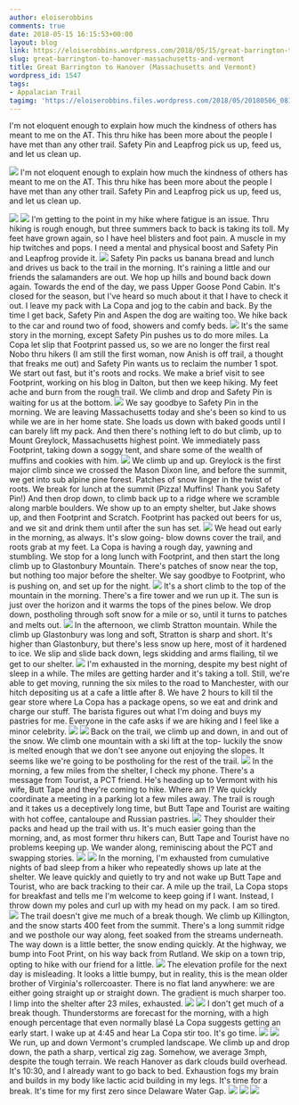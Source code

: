 ```yaml
---
author: eloiserobbins
comments: true
date: 2018-05-15 16:15:53+00:00
layout: blog
link: https://eloiserobbins.wordpress.com/2018/05/15/great-barrington-to-hanover-massachusetts-and-vermont/
slug: great-barrington-to-hanover-massachusetts-and-vermont
title: Great Barrington to Hanover (Massachusetts and Vermont)
wordpress_id: 1547
tags:
- Appalacian Trail
tagimg: 'https://eloiserobbins.files.wordpress.com/2018/05/20180506_081355.jpg'
---
```


I'm not eloquent enough to explain how much the kindness of others has meant to me on the AT. This thru hike has been more about the people I have met than any other trail. Safety Pin and Leapfrog pick us up, feed us, and let us clean up. 


[![](https://eloiserobbins.files.wordpress.com/2018/05/20180506_081355.jpg)](https://eloiserobbins.files.wordpress.com/2018/05/20180506_081355.jpg)
I'm not eloquent enough to explain how much the kindness of others has meant to me on the AT. This thru hike has been more about the people I have met than any other trail. Safety Pin and Leapfrog pick us up, feed us, and let us clean up. 

[![](https://eloiserobbins.files.wordpress.com/2018/05/20180507_114540.jpg)](https://eloiserobbins.files.wordpress.com/2018/05/20180507_114540.jpg)
[![](https://eloiserobbins.files.wordpress.com/2018/05/20180507_105742.jpg)](https://eloiserobbins.files.wordpress.com/2018/05/20180507_105742.jpg)
I'm getting to the point in my hike where fatigue is an issue. Thru hiking is rough enough, but three summers back to back is taking its toll. My feet have grown again, so I have heel blisters and foot pain. A muscle in my hip twitches and pops. I need a mental and physical boost and Safety Pin and Leapfrog provide it. 
[![](https://eloiserobbins.files.wordpress.com/2018/05/20180507_180519.jpg)](https://eloiserobbins.files.wordpress.com/2018/05/20180507_180519.jpg)
Safety Pin packs us banana bread and lunch and drives us back to the trail in the morning. It's raining a little and our friends the salamanders are out. We hop up hills and bound back down again. Towards the end of the day, we pass Upper Goose Pond Cabin. It's closed for the season, but I've heard so much about it that I have to check it out. I leave my pack with La Copa and jog to the cabin and back. By the time I get back, Safety Pin and Aspen the dog are waiting too. We hike back to the car and round two of food, showers and comfy beds. 
[![](https://eloiserobbins.files.wordpress.com/2018/05/20180508_072836.jpg)](https://eloiserobbins.files.wordpress.com/2018/05/20180508_072836.jpg)
It's the same story in the morning, except Safety Pin pushes us to do more miles. La Copa let slip that Footprint passed us, so we are no longer the first real Nobo thru hikers (I am still the first woman, now Anish is off trail, a thought that freaks me out) and Safety Pin wants us to reclaim the number 1 spot. We start out fast, but it's roots and rocks. We make a brief visit to see Footprint, working on his blog in Dalton, but then we keep hiking. My feet ache and burn from the rough trail. We climb and drop and Safety Pin is waiting for us at the bottom.
[![](https://eloiserobbins.files.wordpress.com/2018/05/20180508_110617.jpg)](https://eloiserobbins.files.wordpress.com/2018/05/20180508_110617.jpg)
We say goodbye to Safety Pin in the morning. We are leaving Massachusetts today and she's been so kind to us while we are in her home state. She loads us down with baked goods until I can barely lift my pack. And then there's nothing left to do but climb, up to Mount Greylock, Massachusetts highest point. We immediately pass Footprint, taking down a soggy tent, and share some of the wealth of muffins and cookies with him.
[![](https://eloiserobbins.files.wordpress.com/2018/05/20180508_114813.jpg)](https://eloiserobbins.files.wordpress.com/2018/05/20180508_114813.jpg)
We climb up and up. Greylock is the first major climb since we crossed the Mason Dixon line, and before the summit, we get into sub alpine pine forest. Patches of snow linger in the twist of roots. We break for lunch at the summit (Pizza! Muffins! Thank you Safety Pin!) And then drop down, to climb back up to a ridge where we scramble along marble boulders. We show up to an empty shelter, but Jake shows up, and then Footprint and Scratch. Footprint has packed out beers for us, and we sit and drink them until after the sun has set.
[![](https://eloiserobbins.files.wordpress.com/2018/05/20180508_132146.jpg)](https://eloiserobbins.files.wordpress.com/2018/05/20180508_132146.jpg)
We head out early in the morning, as always. It's slow going- blow downs cover the trail, and roots grab at my feet. La Copa is having a rough day, yawning and stumbling. We stop for a long lunch with Footprint, and then start the long climb up to Glastonbury Mountain. There's patches of snow near the top, but nothing too major before the shelter. We say goodbye to Footprint, who is pushing on, and set up for the night.
[![](https://eloiserobbins.files.wordpress.com/2018/05/20180508_133228.jpg)](https://eloiserobbins.files.wordpress.com/2018/05/20180508_133228.jpg)
It's a short climb to the top of the mountain in the morning. There's a fire tower and we run up it. The sun is just over the horizon and it warms the tops of the pines below. We drop down, postholing through soft snow for a mile or so, until it turns to patches and melts out.
[![](https://eloiserobbins.files.wordpress.com/2018/05/20180508_165939.jpg)](https://eloiserobbins.files.wordpress.com/2018/05/20180508_165939.jpg)
In the afternoon, we climb Stratton mountain. While the climb up Glastonbury was long and soft, Stratton is sharp and short. It's higher than Glastonbury, but there's less snow up here, most of it hardened to ice. We slip and slide back down, legs skidding and arms flailing, til we get to our shelter.
[![](https://eloiserobbins.files.wordpress.com/2018/05/20180510_060808.jpg)](https://eloiserobbins.files.wordpress.com/2018/05/20180510_060808.jpg)
I'm exhausted in the morning, despite my best night of sleep in a while. The miles are getting harder and it's taking a toll. Still, we're able to get moving, running the six miles to the road to Manchester, with our hitch depositing us at a cafe a little after 8. We have 2 hours to kill til the gear store where La Copa has a package opens, so we eat and drink and charge our stuff. The barista figures out what I'm doing and buys my pastries for me. Everyone in the cafe asks if we are hiking and I feel like a minor celebrity.
[![](https://eloiserobbins.files.wordpress.com/2018/05/20180510_060820.jpg)](https://eloiserobbins.files.wordpress.com/2018/05/20180510_060820.jpg)
[![](https://eloiserobbins.files.wordpress.com/2018/05/20180510_142857.jpg)](https://eloiserobbins.files.wordpress.com/2018/05/20180510_142857.jpg)
Back on the trail, we climb up and down, in and out of the snow. We climb one mountain with a ski lift at the top- luckily the snow is melted enough that we don't see anyone out enjoying the slopes. It seems like we're going to be postholing for the rest of the trail.
[![](https://eloiserobbins.files.wordpress.com/2018/05/20180511_165104.jpg)](https://eloiserobbins.files.wordpress.com/2018/05/20180511_165104.jpg)
In the morning, a few miles from the shelter, I check my phone. There's a message from Tourist, a PCT friend. He's heading up to Vermont with his wife, Butt Tape and they're coming to hike. Where am I? We quickly coordinate a meeting in a parking lot a few miles away. The trail is rough and it takes us a deceptively long time, but Butt Tape and Tourist are waiting with hot coffee, cantaloupe and Russian pastries. 
[![](https://eloiserobbins.files.wordpress.com/2018/05/20180509_085421.jpg)](https://eloiserobbins.files.wordpress.com/2018/05/20180509_085421.jpg)
They shoulder their packs and head up the trail with us. It's much easier going than the morning, and, as most former thru hikers can, Butt Tape and Tourist have no problems keeping up. We wander along, reminiscing about the PCT and swapping stories. 
[![](https://eloiserobbins.files.wordpress.com/2018/05/20180512_124120.jpg)](https://eloiserobbins.files.wordpress.com/2018/05/20180512_124120.jpg)
[![](https://eloiserobbins.files.wordpress.com/2018/05/20180512_171717.jpg)](https://eloiserobbins.files.wordpress.com/2018/05/20180512_171717.jpg)
In the morning, I'm exhausted from cumulative nights of bad sleep from a hiker who repeatedly shows up late at the shelter. We leave quickly and quietly to try and not wake up Butt Tape and Tourist, who are back tracking to their car. A mile up the trail, La Copa stops for breakfast and tells me I'm welcome to keep going if I want. Instead, I throw down my poles and curl up with my head on my pack. I am so tired.
[![](https://eloiserobbins.files.wordpress.com/2018/05/20180513_072952.jpg)](https://eloiserobbins.files.wordpress.com/2018/05/20180513_072952.jpg)
The trail doesn't give me much of a break though. We climb up Killington, and the snow starts 400 feet from the summit. There's a long summit ridge and we posthole our way along, feet soaked from the streams underneath. The way down is a little better, the snow ending quickly. At the highway, we bump into Foot Print, on his way back from Rutland. We skip on a town trip, opting to hike with our friend for a little.
[![](https://eloiserobbins.files.wordpress.com/2018/05/20180513_135326.jpg)](https://eloiserobbins.files.wordpress.com/2018/05/20180513_135326.jpg)
The elevation profile for the next day is misleading. It looks a little bumpy, but in reality, this is the mean older brother of Virginia's rollercoaster. There is no flat land anywhere: we are either going straight up or straight down. The gradient is much sharper too. I limp into the shelter after 23 miles, exhausted.
[![](https://eloiserobbins.files.wordpress.com/2018/05/20180514_063454.jpg)](https://eloiserobbins.files.wordpress.com/2018/05/20180514_063454.jpg)
[![](https://eloiserobbins.files.wordpress.com/2018/05/20180514_100450.jpg)](https://eloiserobbins.files.wordpress.com/2018/05/20180514_100450.jpg)
I don't get much of a break though. Thunderstorms are forecast for the morning, with a high enough percentage that even normally blasé La Copa suggests getting an early start. I wake up at 4:45 and hear La Copa stir too. It's go time.
[![](https://eloiserobbins.files.wordpress.com/2018/05/20180514_122822.jpg)](https://eloiserobbins.files.wordpress.com/2018/05/20180514_122822.jpg)
[![](https://eloiserobbins.files.wordpress.com/2018/05/20180514_163022.jpg)](https://eloiserobbins.files.wordpress.com/2018/05/20180514_163022.jpg)
We run, up and down Vermont's crumpled landscape. We climb up and drop down, the path a sharp, vertical zig zag. Somehow, we average 3mph, despite the tough terrain. We reach Hanover as dark clouds build overhead. It's 10:30, and I already want to go back to bed. Exhaustion fogs my brain and builds in my body like lactic acid building in my legs. It's time for a break. It's time for my first zero since Delaware Water Gap.
[![](https://eloiserobbins.files.wordpress.com/2018/05/20180515_053943.jpg)](https://eloiserobbins.files.wordpress.com/2018/05/20180515_053943.jpg)
[![](https://eloiserobbins.files.wordpress.com/2018/05/20180515_063809.jpg)](https://eloiserobbins.files.wordpress.com/2018/05/20180515_063809.jpg)
[![](https://eloiserobbins.files.wordpress.com/2018/05/20180515_102141.jpg)](https://eloiserobbins.files.wordpress.com/2018/05/20180515_102141.jpg)
